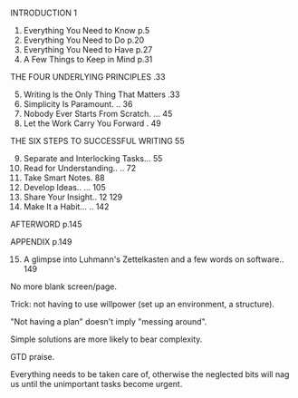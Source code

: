```toc
```

INTRODUCTION 1

1. Everything You Need to Know p.5
2. Everything You Need to Do p.20
3. Everything You Need to Have p.27
4. A Few Things to Keep in Mind p.31

THE FOUR UNDERLYING PRINCIPLES .33

5. Writing ls the Only Thing That Matters .33
6. Simplicity Is Paramount. .. 36
7. Nobody Ever Starts From Scratch. ... 45
8. Let the Work Carry You Forward . 49

THE SIX STEPS TO SUCCESSFUL WRITING 55

9. Separate and Interlocking Tasks... 55
10. Read for Understanding.. .. 72
11. Take Smart Notes. 88
12. Develop ldeas.. ... 105
13. Share Your Insight.. 12 129
14. Make It a Habit... .. 142

AFTERWORD p.145

APPENDIX p.149

15. A glimpse into Luhmann's Zettelkasten and a few words on software.. 149

No more blank screen/page.

Trick: not having to use willpower (set up an environment, a structure).

"Not having a plan" doesn't imply "messing around".

Simple solutions are more likely to bear complexity.

GTD praise.

Everything needs to be taken care of, otherwise the neglected bits will nag us
until the unimportant tasks become urgent.

